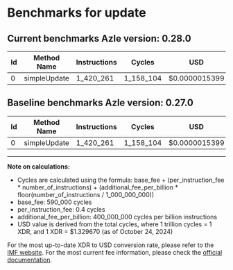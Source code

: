 # Benchmarks for update

## Current benchmarks Azle version: 0.28.0

| Id  | Method Name  | Instructions | Cycles    | USD           | USD/Million Calls | Change                     |
| --- | ------------ | ------------ | --------- | ------------- | ----------------- | -------------------------- |
| 0   | simpleUpdate | 1_420_261    | 1_158_104 | $0.0000015399 | $1.53             | <font color="red">0</font> |

## Baseline benchmarks Azle version: 0.27.0

| Id  | Method Name  | Instructions | Cycles    | USD           | USD/Million Calls |
| --- | ------------ | ------------ | --------- | ------------- | ----------------- |
| 0   | simpleUpdate | 1_420_261    | 1_158_104 | $0.0000015399 | $1.53             |

---

**Note on calculations:**

- Cycles are calculated using the formula: base_fee + (per_instruction_fee \* number_of_instructions) + (additional_fee_per_billion \* floor(number_of_instructions / 1_000_000_000))
- base_fee: 590_000 cycles
- per_instruction_fee: 0.4 cycles
- additional_fee_per_billion: 400_000_000 cycles per billion instructions
- USD value is derived from the total cycles, where 1 trillion cycles = 1 XDR, and 1 XDR = $1.329670 (as of October 24, 2024)

For the most up-to-date XDR to USD conversion rate, please refer to the [IMF website](https://www.imf.org/external/np/fin/data/rms_sdrv.aspx).
For the most current fee information, please check the [official documentation](https://internetcomputer.org/docs/current/developer-docs/gas-cost#execution).
